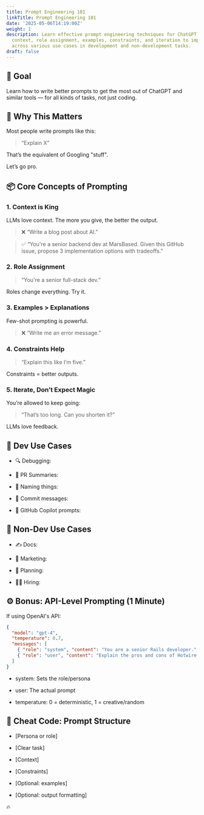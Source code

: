 ```yaml
---
title: Prompt Engineering 101
linkTitle: Prompt Engineering 101
date: '2025-05-06T14:19:00Z'
weight: 1
description: Learn effective prompt engineering techniques for ChatGPT, focusing on
  context, role assignment, examples, constraints, and iteration to improve outputs
  across various use cases in development and non-development tasks.
draft: false
---
```



## 🎯 Goal

Learn how to write better prompts to get the most out of ChatGPT and similar tools — for all kinds of tasks, not just coding.

<!-- Unsupported block type: divider -->

## 🚀 Why This Matters

Most people write prompts like this:

> “Explain X”

That’s the equivalent of Googling "stuff".

Let’s go pro.

<!-- Unsupported block type: divider -->

## 📦 Core Concepts of Prompting

### 1. Context is King

LLMs love context. The more you give, the better the output.

> ❌ “Write a blog post about AI.”

> ✅ “You're a senior backend dev at MarsBased. Given this GitHub issue, propose 3 implementation options with tradeoffs.”

<!-- Unsupported block type: divider -->

### 2. Role Assignment

> “You're a senior full-stack dev.”

Roles change everything. Try it.

<!-- Unsupported block type: divider -->

### 3. Examples > Explanations

Few-shot prompting is powerful.

> ❌ “Write me an error message.”

<!-- Unsupported block type: divider -->

### 4. Constraints Help

> “Explain this like I’m five.”

Constraints = better outputs.

<!-- Unsupported block type: divider -->

### 5. Iterate, Don’t Expect Magic

You’re allowed to keep going:

> “That’s too long. Can you shorten it?”

LLMs love feedback.

<!-- Unsupported block type: divider -->

## 🔧 Dev Use Cases

- 🔍 Debugging:

- 📄 PR Summaries:

- 🧠 Naming things:

- 📜 Commit messages:

- 🤖 GitHub Copilot prompts:

<!-- Unsupported block type: divider -->

## 💼 Non-Dev Use Cases

- ✍️ Docs:

- 📣 Marketing:

- 📅 Planning:

- 🧑‍🏫 Hiring:

<!-- Unsupported block type: divider -->

## ⚙️ Bonus: API-Level Prompting (1 Minute)

If using OpenAI's API:

```json
{
  "model": "gpt-4",
  "temperature": 0.7,
  "messages": [
    { "role": "system", "content": "You are a senior Rails developer." },
    { "role": "user", "content": "Explain the pros and cons of Hotwire." }
  ]
}

```

- system: Sets the role/persona

- user: The actual prompt

- temperature: 0 = deterministic, 1 = creative/random

## 🎁 Cheat Code: Prompt Structure

- [Persona or role]

- [Clear task]

- [Context]

- [Constraints]

- [Optional: examples]

- [Optional: output formatting]

🔥